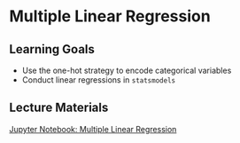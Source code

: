 # Multiple Linear Regression

## Learning Goals

- Use the one-hot strategy to encode categorical variables
- Conduct linear regressions in `statsmodels`

## Lecture Materials

[Jupyter Notebook: Multiple Linear Regression](multiple_linear_regression.ipynb)